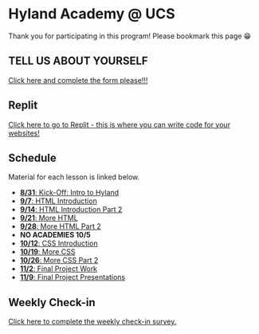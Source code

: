 # Hyland Academy @ UCS
Thank you for participating in this program! Please bookmark this page 😁

## TELL US ABOUT YOURSELF
[Click here and complete the form please!!!](https://forms.gle/e1MFVZCBN4PrBXgJ6)

## Replit
[Click here to go to Replit - this is where you can write code for your websites!](https://replit.com/)

## Schedule
Material for each lesson is linked below.

- [**8/31**: Kick-Off: Intro to Hyland](IntroHyland/StudentDesc.md)
- [**9/7**: HTML Introduction](HtmlIntro/StudentDesc.md)
- [**9/14**: HTML Introduction Part 2](HtmlIntro2/StudentDesc.md)
- [**9/21**: More HTML](MoreHtml/StudentDesc.md)
- [**9/28**: More HTML Part 2](MoreHtml2/StudentDesc.md)
- **NO ACADEMIES 10/5**
- [**10/12**: CSS Introduction](CssIntro/StudentDesc.md)
- [**10/19**: More CSS](MoreCss/StudentDesc.md)
- [**10/26**: More CSS Part 2](MoreCss2/StudentDesc.md)
- [**11/2**: Final Project Work](FinalProject/StudentDesc.md)
- [**11/9**: Final Project Presentations](FinalProject/Presentations.md)

## Weekly Check-in
[Click here to complete the weekly check-in survey.](https://forms.gle/dmtJnfjPgWGMtfpK7)


